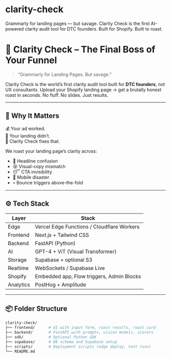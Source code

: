 # clarity-check
Grammarly for landing pages — but savage. Clarity Check is the first AI-powered clarity audit tool for DTC founders. Built for Shopify. Built to roast.

# 🧠 Clarity Check – The Final Boss of Your Funnel

> “Grammarly for Landing Pages. But savage.”

Clarity Check is the world’s first clarity audit tool built for **DTC founders**, not UX consultants. Upload your Shopify landing page → get a brutally honest roast in seconds. No fluff. No slides. Just results.

---

## 🚀 Why It Matters

💰 Your ad worked.  
🧊 Your landing didn’t.  
🎯 Clarity Check fixes that.

We roast your landing page’s clarity across:
- 🤯 Headline confusion
- 😵 Visual-copy mismatch
- 😴 CTA invisibility
- 📱 Mobile disaster
- 💀 Bounce triggers above-the-fold

---

## ⚙️ Tech Stack

| Layer | Stack |
|-------|-------|
| Edge | Vercel Edge Functions / Cloudflare Workers |
| Frontend | Next.js + Tailwind CSS |
| Backend | FastAPI (Python) |
| AI | GPT-4 + ViT (Visual Transformer) |
| Storage | Supabase + optional S3 |
| Realtime | WebSockets / Supabase Live |
| Shopify | Embedded app, Flow triggers, Admin Blocks |
| Analytics | PostHog + Amplitude |

---

## 📦 Folder Structure

```bash
clarity-check/
├── frontend/      # UI with input form, roast results, roast card
├── backend/       # FastAPI with prompts, vision models, scorers
├── sdk/           # Optional Python SDK
├── supabase/      # DB schema and Supabase setup
├── scripts/       # Deployment scripts (edge deploy, test runs)
└── README.md
